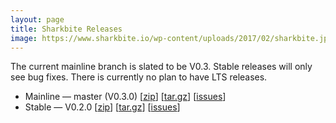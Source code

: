 ```yaml
---
layout: page
title: Sharkbite Releases
image: https://www.sharkbite.io/wp-content/uploads/2017/02/sharkbite.jpg
---
```

<p>The current mainline branch is slated to be V0.3. Stable releases will only see bug fixes. There is currently no plan to have LTS releases.</p>
<ul>
<li>Mainline &#8212; master (V0.3.0) [<a href="https://github.com/phrocker/sharkbite/archive/master.zip">zip</a>] [<a href="https://github.com/phrocker/sharkbite/archive/master.tar.gz">tar.gz</a>] [<a href="https://github.com/phrocker/sharkbite/milestone/2">issues</a>]</li>
<li>Stable &#8212; V0.2.0  [<a href="https://github.com/phrocker/sharkbite/archive/V0.2.0.zip">zip</a>] [<a href="https://github.com/phrocker/sharkbite/archive/V0.2.0.tar.gz">tar.gz</a>] [<a href="https://github.com/phrocker/sharkbite/milestone/1?closed=1">issues</a>]</li>
</ul>
